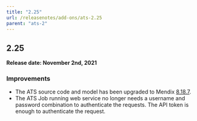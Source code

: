 ```yaml
---
title: "2.25"
url: /releasenotes/add-ons/ats-2.25
parent: "ats-2"
---
```


## 2.25

**Release date: November 2nd, 2021**

### Improvements 

* The ATS source code and model has been upgraded to Mendix [8.18.7](/releasenotes/studio-pro/8.18#8187).
* The ATS Job running web service no longer needs a username and password combination to authenticate the requests. The API token is enough to authenticate the request.
